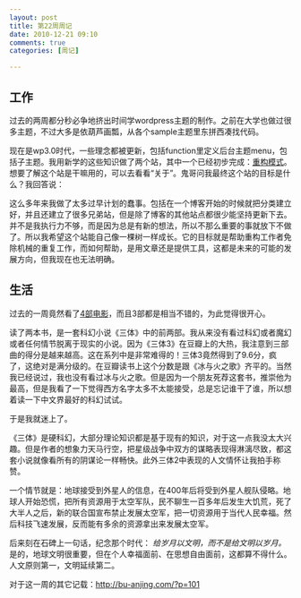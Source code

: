 ```yaml
---
layout: post
title: 第22周周记
date: 2010-12-21 09:10
comments: true
categories: [周记]

---
```

<h2>工作</h2>
过去的两周都分秒必争地挤出时间学wordpress主题的制作。之前在大学也做过很多主题，不过大多是依葫芦画瓢，从各个sample主题里东拼西凑找代码。

现在是wp3.0时代，一些理念都被更新，包括function里定义后台主题menu，包括子主题。我用新学的这些知识做了两个站，其中一个已经初步完成：<a href="http://rebuildpattern.com/">重构模式</a>。想要了解这个站是干嘛用的，可以去看看“关于”。鬼哥问我最终这个站的目标是什么？我回答说：

这么多年来我做了太多过早计划的蠢事。包括在一个博客开始的时候就把分类建立好，并且还建立了很多兄弟站，但是除了博客的其他站点都很少能坚持更新下去。并不是我执行力不够，而是因为总是有新的想法，所以不那么重要的事就放下不做了。所以我希望这个站能自己像一棵树一样成长。它的目标就是帮助重构工作者免除机械的重复工作，而如何帮助，是用文章还是提供工具，这都是未来的可能的发展方向，但我现在也无法明确。
<h2>生活</h2>
过去的一周竟然看了<a href="http://yuguo.us/weblog/several-movies/">4部电影</a>，而且3部都是相当不错的，为此觉得很开心。

读了两本书，是一套科幻小说《三体》中的前两部。我从来没有看过科幻或者魔幻或者任何情节脱离于现实的小说。因为《三体3》在豆瓣上的大热，我注意到三部曲的得分是越来越高。这在系列中是非常难得的！三体3竟然得到了9.6分，疯了，这绝对是满分级的。在豆瓣读书上这个分数是跟《冰与火之歌》齐平的。当然我已经说过，我也没有看过冰与火之歌。但是因为一个朋友死荐这套书，推崇他为最高，但是我看了一下觉得西方名字太多不太能接受，总是忘记谁干了谁，所以想着读一下中文界最好的科幻试试。

于是我就迷上了。

《三体》是硬科幻，大部分理论知识都是基于现有的知识，对于这一点我没太大兴趣。但是作者的想象力天马行空，把星级战争中双方的谋略表现得淋漓尽致，都这套小说就像看所有的阴谋论一样畅快。此外三体2中表现的人文情怀让我拍手称赞。

一个情节就是：地球接受到外星人的信息，在400年后将受到外星人舰队侵略。地球人开始恐慌，把所有资源用于太空军队，民不聊生一百多年后发生大饥荒，死了大半人之后，新的联合国宣布禁止发展太空军，把一切资源用于当代人民幸福。然后科技飞速发展，反而能有多余的资源拿出来发展太空军。

后来刻在石碑上一句话，纪念那个时代：
<em>给岁月以文明，而不是给文明以岁月。</em>
是的，地球文明很重要，但在个人幸福面前、在思想自由面前，这都算不得什么。人文原则第一，文明延续第二。

对于这一周的其它记载：<a href="http://bu-anjing.com/?p=101">http://bu-anjing.com/?p=101</a>
